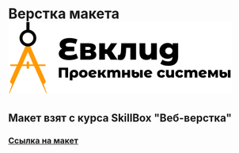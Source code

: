 # Верстка макета [![High pass](dist/img/logo.svg)](https://www.figma.com/file/9ZBnSDaQlGmp4CcvgxVQwR/Cld?node-id=160%3A1052&t=RWfhIOwYRN6rGfnf-0)
## Макет взят с курса SkillBox "Веб-верстка"
### [Ссылка на макет](https://www.figma.com/file/9ZBnSDaQlGmp4CcvgxVQwR/Cld?node-id=160%3A1052&t=RWfhIOwYRN6rGfnf-0)
